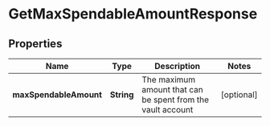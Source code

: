 

# GetMaxSpendableAmountResponse


## Properties

| Name | Type | Description | Notes |
|------------ | ------------- | ------------- | -------------|
|**maxSpendableAmount** | **String** | The maximum amount that can be spent from the vault account |  [optional] |



